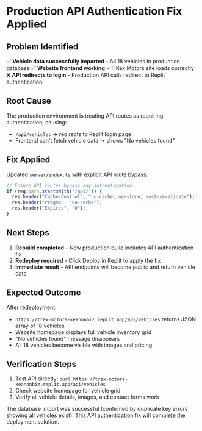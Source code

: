 # Production API Authentication Fix Applied

## Problem Identified
✅ **Vehicle data successfully imported** - All 18 vehicles in production database
✅ **Website frontend working** - T-Rex Motors site loads correctly  
❌ **API redirects to login** - Production API calls redirect to Replit authentication

## Root Cause
The production environment is treating API routes as requiring authentication, causing:
- `/api/vehicles` → redirects to Replit login page
- Frontend can't fetch vehicle data → shows "No vehicles found"

## Fix Applied
Updated `server/index.ts` with explicit API route bypass:

```javascript
// Ensure API routes bypass any authentication
if (req.path.startsWith('/api/')) {
  res.header("Cache-Control", "no-cache, no-store, must-revalidate");
  res.header("Pragma", "no-cache");
  res.header("Expires", "0");
}
```

## Next Steps
1. **Rebuild completed** - New production build includes API authentication fix
2. **Redeploy required** - Click Deploy in Replit to apply the fix
3. **Immediate result** - API endpoints will become public and return vehicle data

## Expected Outcome
After redeployment:
- `https://trex-motors-keanonbiz.replit.app/api/vehicles` returns JSON array of 18 vehicles
- Website homepage displays full vehicle inventory grid
- "No vehicles found" message disappears
- All 18 vehicles become visible with images and pricing

## Verification Steps
1. Test API directly: `curl https://trex-motors-keanonbiz.replit.app/api/vehicles`
2. Check website homepage for vehicle grid
3. Verify all vehicle details, images, and contact forms work

The database import was successful (confirmed by duplicate key errors showing all vehicles exist). This API authentication fix will complete the deployment solution.